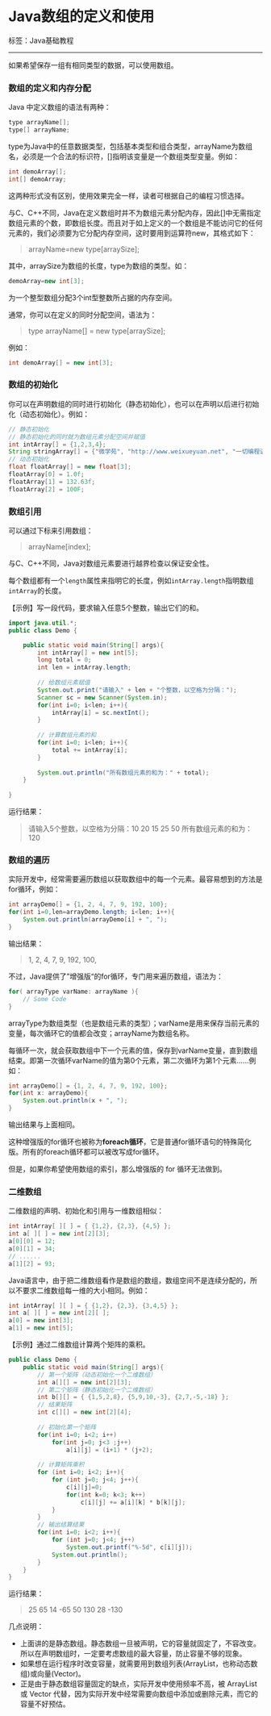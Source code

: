﻿# Java数组的定义和使用

标签：Java基础教程

---

如果希望保存一组有相同类型的数据，可以使用数组。

### 数组的定义和内存分配

Java 中定义数组的语法有两种：

```java
type arrayName[];
type[] arrayName;
```

type为Java中的任意数据类型，包括基本类型和组合类型，arrayName为数组名，必须是一个合法的标识符，[]指明该变量是一个数组类型变量。例如：

```java
int demoArray[];
int[] demoArray;
```

这两种形式没有区别，使用效果完全一样，读者可根据自己的编程习惯选择。

与C、C++不同，Java在定义数组时并不为数组元素分配内存，因此[]中无需指定数组元素的个数，即数组长度。而且对于如上定义的一个数组是不能访问它的任何元素的，我们必须要为它分配内存空间，这时要用到运算符new，其格式如下：

> arrayName=new type[arraySize];

其中，arraySize为数组的长度，type为数组的类型。如：

```java
demoArray=new int[3];
```

为一个整型数组分配3个int型整数所占据的内存空间。

通常，你可以在定义的同时分配空间，语法为：

> type arrayName[] = new type[arraySize];

例如：

```java
int demoArray[] = new int[3];
```

### 数组的初始化

你可以在声明数组的同时进行初始化（静态初始化），也可以在声明以后进行初始化（动态初始化）。例如：

```java
// 静态初始化
// 静态初始化的同时就为数组元素分配空间并赋值
int intArray[] = {1,2,3,4};
String stringArray[] = {"微学苑", "http://www.weixueyuan.net", "一切编程语言都是纸老虎"};
// 动态初始化
float floatArray[] = new float[3];
floatArray[0] = 1.0f;
floatArray[1] = 132.63f;
floatArray[2] = 100F;
```

### 数组引用

可以通过下标来引用数组：

> arrayName[index];

与C、C++不同，Java对数组元素要进行越界检查以保证安全性。

每个数组都有一个`length`属性来指明它的长度，例如`intArray.length`指明数组`intArray`的长度。

【示例】写一段代码，要求输入任意5个整数，输出它们的和。

```java
import java.util.*;
public class Demo {

    public static void main(String[] args){
        int intArray[] = new int[5];
        long total = 0;
        int len = intArray.length;
       
        // 给数组元素赋值
        System.out.print("请输入" + len + "个整数，以空格为分隔：");
        Scanner sc = new Scanner(System.in);
        for(int i=0; i<len; i++){
            intArray[i] = sc.nextInt();
        }
       
        // 计算数组元素的和
        for(int i=0; i<len; i++){
            total += intArray[i];
        }
       
        System.out.println("所有数组元素的和为：" + total);
    }
    
}
```

运行结果：

> 请输入5个整数，以空格为分隔：10 20 15 25 50
所有数组元素的和为：120

### 数组的遍历

实际开发中，经常需要遍历数组以获取数组中的每一个元素。最容易想到的方法是for循环，例如：

```java
int arrayDemo[] = {1, 2, 4, 7, 9, 192, 100};
for(int i=0,len=arrayDemo.length; i<len; i++){
    System.out.println(arrayDemo[i] + ", ");
} 
```

输出结果：

> 1, 2, 4, 7, 9, 192, 100,

不过，Java提供了”增强版“的for循环，专门用来遍历数组，语法为：

```java
for( arrayType varName: arrayName ){
    // Some Code
}
```

arrayType为数组类型（也是数组元素的类型）；varName是用来保存当前元素的变量，每次循环它的值都会改变；arrayName为数组名称。

每循环一次，就会获取数组中下一个元素的值，保存到varName变量，直到数组结束。即第一次循环varName的值为第0个元素，第二次循环为第1个元素......例如：

```java
int arrayDemo[] = {1, 2, 4, 7, 9, 192, 100};
for(int x: arrayDemo){
    System.out.println(x + ", ");
}
```

输出结果与上面相同。

这种增强版的for循环也被称为**foreach循环**，它是普通for循环语句的特殊简化版。所有的foreach循环都可以被改写成for循环。

但是，如果你希望使用数组的索引，那么增强版的 for 循环无法做到。

### 二维数组

二维数组的声明、初始化和引用与一维数组相似：

```java
int intArray[ ][ ] = { {1,2}, {2,3}, {4,5} };
int a[ ][ ] = new int[2][3];
a[0][0] = 12;
a[0][1] = 34;
// ......
a[1][2] = 93;
```

Java语言中，由于把二维数组看作是数组的数组，数组空间不是连续分配的，所以不要求二维数组每一维的大小相同。例如：

```java
int intArray[ ][ ] = { {1,2}, {2,3}, {3,4,5} };
int a[ ][ ] = new int[2][ ];
a[0] = new int[3];
a[1] = new int[5];
```

【示例】通过二维数组计算两个矩阵的乘积。

```java
public class Demo {
    public static void main(String[] args){
        // 第一个矩阵（动态初始化一个二维数组）
        int a[][] = new int[2][3];
        // 第二个矩阵（静态初始化一个二维数组）
        int b[][] = { {1,5,2,8}, {5,9,10,-3}, {2,7,-5,-18} };
        // 结果矩阵
        int c[][] = new int[2][4];
       
        // 初始化第一个矩阵
        for(int i=0; i<2; i++)
            for(int j=0; j<3 ;j++)
                a[i][j] = (i+1) * (j+2);
       
        // 计算矩阵乘积
        for (int i=0; i<2; i++){
            for (int j=0; j<4; j++){
                c[i][j]=0;
                for(int k=0; k<3; k++)
                    c[i][j] += a[i][k] * b[k][j];
            }
        }
        // 输出结算结果
        for(int i=0; i<2; i++){
            for (int j=0; j<4; j++)
                System.out.printf("%-5d", c[i][j]);
            System.out.println();
        }
    }
}
```

运行结果：
> 25   65   14   -65 
> 50   130  28   -130

几点说明：
- 上面讲的是静态数组。静态数组一旦被声明，它的容量就固定了，不容改变。所以在声明数组时，一定要考虑数组的最大容量，防止容量不够的现象。
- 如果想在运行程序时改变容量，就需要用到数组列表(ArrayList，也称动态数组)或向量(Vector)。
- 正是由于静态数组容量固定的缺点，实际开发中使用频率不高，被 ArrayList 或 Vector 代替，因为实际开发中经常需要向数组中添加或删除元素，而它的容量不好预估。